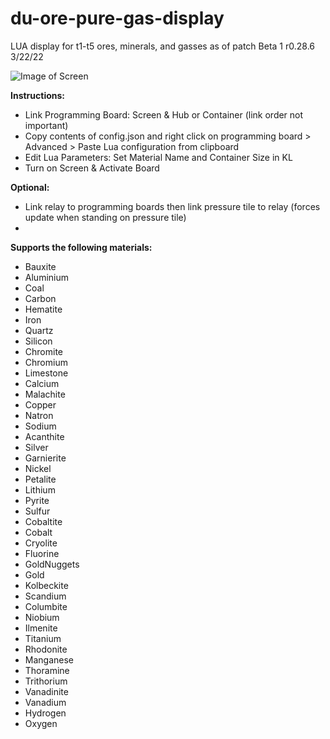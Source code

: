 # du-ore-pure-gas-display
LUA display for t1-t5 ores, minerals, and gasses as of patch Beta 1 r0.28.6 3/22/22

![Image of Screen](https://github.com/[resource-industries]/[du-ore-pure-gas-display]/source/example.jpg?raw=true)

**Instructions:**
  - Link Programming Board: Screen & Hub or Container (link order not important)
  - Copy contents of config.json and right click on programming board > Advanced > Paste Lua configuration from clipboard
  - Edit Lua Parameters: Set Material Name and Container Size in KL
  - Turn on Screen & Activate Board

**Optional:**
  - Link relay to programming boards then link pressure tile to relay (forces update when standing on pressure tile)
  - 
**Supports the following materials:**

  * Bauxite
  * Aluminium
  * Coal
  * Carbon
  * Hematite
  * Iron
  * Quartz
  * Silicon
  * Chromite
  * Chromium
  * Limestone
  * Calcium
  * Malachite
  * Copper
  * Natron
  * Sodium
  * Acanthite
  * Silver
  * Garnierite
  * Nickel
  * Petalite
  * Lithium
  * Pyrite
  * Sulfur
  * Cobaltite
  * Cobalt
  * Cryolite
  * Fluorine
  * GoldNuggets
  * Gold
  * Kolbeckite
  * Scandium
  * Columbite
  * Niobium
  * Ilmenite
  * Titanium
  * Rhodonite
  * Manganese
  * Thoramine
  * Trithorium
  * Vanadinite
  * Vanadium
  * Hydrogen
  * Oxygen
